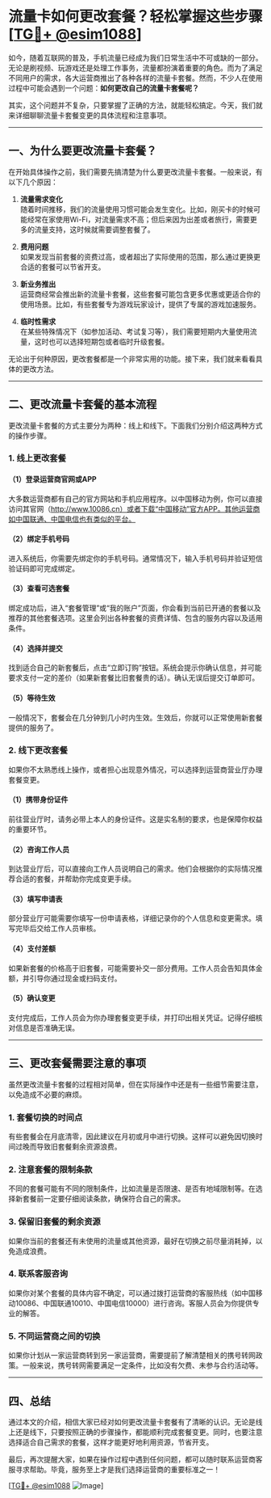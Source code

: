 # 流量卡如何更改套餐？轻松掌握这些步骤[[TG💪+ @esim1088](https://t.me/s/esim1088)]

如今，随着互联网的普及，手机流量已经成为我们日常生活中不可或缺的一部分。无论是刷视频、玩游戏还是处理工作事务，流量都扮演着重要的角色。而为了满足不同用户的需求，各大运营商推出了各种各样的流量卡套餐。然而，不少人在使用过程中可能会遇到一个问题：**如何更改自己的流量卡套餐呢？**

其实，这个问题并不复杂，只要掌握了正确的方法，就能轻松搞定。今天，我们就来详细聊聊流量卡套餐变更的具体流程和注意事项。

---

## 一、为什么要更改流量卡套餐？

在开始具体操作之前，我们需要先搞清楚为什么要更改流量卡套餐。一般来说，有以下几个原因：

1. **流量需求变化**  
   随着时间推移，我们的流量使用习惯可能会发生变化。比如，刚买卡的时候可能经常在家使用Wi-Fi，对流量需求不高；但后来因为出差或者旅行，需要更多的流量支持，这时候就需要调整套餐了。

2. **费用问题**  
   如果发现当前套餐的资费过高，或者超出了实际使用的范围，那么通过更换更合适的套餐可以节省开支。

3. **新业务推出**  
   运营商经常会推出新的流量卡套餐，这些套餐可能包含更多优惠或更适合你的使用场景。比如，有些套餐专为游戏玩家设计，提供了专属的游戏加速服务。

4. **临时性需求**  
   在某些特殊情况下（如参加活动、考试复习等），我们需要短期内大量使用流量，这时也可以选择短期包或者临时升级套餐。

无论出于何种原因，更改套餐都是一个非常实用的功能。接下来，我们就来看看具体的更改方法。

---

## 二、更改流量卡套餐的基本流程

更改流量卡套餐的方式主要分为两种：线上和线下。下面我们分别介绍这两种方式的操作步骤。

### 1. 线上更改套餐

#### （1）登录运营商官网或APP
大多数运营商都有自己的官方网站和手机应用程序。以中国移动为例，你可以直接访问其官网（http://www.10086.cn）或者下载“中国移动”官方APP。其他运营商如中国联通、中国电信也有类似的平台。

#### （2）绑定手机号码
进入系统后，你需要先绑定你的手机号码。通常情况下，输入手机号码并验证短信验证码即可完成绑定。

#### （3）查看可选套餐
绑定成功后，进入“套餐管理”或“我的账户”页面，你会看到当前已开通的套餐以及推荐的其他套餐选项。这里会列出各种套餐的资费详情、包含的服务内容以及适用条件。

#### （4）选择并提交
找到适合自己的新套餐后，点击“立即订购”按钮。系统会提示你确认信息，并可能要求支付一定的差价（如果新套餐比旧套餐贵的话）。确认无误后提交订单即可。

#### （5）等待生效
一般情况下，套餐会在几分钟到几小时内生效。生效后，你就可以正常使用新套餐提供的服务了。

### 2. 线下更改套餐

如果你不太熟悉线上操作，或者担心出现意外情况，可以选择到运营商营业厅办理套餐变更。

#### （1）携带身份证件
前往营业厅时，请务必带上本人的身份证件。这是实名制的要求，也是保障你权益的重要环节。

#### （2）咨询工作人员
到达营业厅后，可以直接向工作人员说明自己的需求。他们会根据你的实际情况推荐合适的套餐，并帮助你完成变更手续。

#### （3）填写申请表
部分营业厅可能需要你填写一份申请表格，详细记录你的个人信息和变更需求。填写完毕后交给工作人员审核。

#### （4）支付差额
如果新套餐的价格高于旧套餐，可能需要补交一部分费用。工作人员会告知具体金额，并引导你通过现金或扫码支付。

#### （5）确认变更
支付完成后，工作人员会为你办理套餐变更手续，并打印出相关凭证。记得仔细核对信息是否准确无误。

---

## 三、更改套餐需要注意的事项

虽然更改流量卡套餐的过程相对简单，但在实际操作中还是有一些细节需要注意，以免造成不必要的麻烦。

### 1. 套餐切换的时间点
有些套餐会在月底清零，因此建议在月初或月中进行切换。这样可以避免因切换时间过晚而导致旧套餐剩余资源浪费。

### 2. 注意套餐的限制条款
不同的套餐可能有不同的限制条件，比如流量是否限速、是否有地域限制等。在选择新套餐前一定要仔细阅读条款，确保符合自己的需求。

### 3. 保留旧套餐的剩余资源
如果你当前的套餐还有未使用的流量或其他资源，最好在切换之前尽量消耗掉，以免造成浪费。

### 4. 联系客服咨询
如果你对某个套餐的具体内容不确定，可以通过拨打运营商的客服热线（如中国移动10086、中国联通10010、中国电信10000）进行咨询。客服人员会为你提供专业的解答。

### 5. 不同运营商之间的切换
如果你计划从一家运营商转到另一家运营商，需要提前了解清楚相关的携号转网政策。一般来说，携号转网需要满足一定条件，比如没有欠费、未参与合约活动等。

---

## 四、总结

通过本文的介绍，相信大家已经对如何更改流量卡套餐有了清晰的认识。无论是线上还是线下，只要按照正确的步骤操作，都能顺利完成套餐变更。同时，也要注意选择适合自己需求的套餐，这样才能更好地利用资源，节省开支。

最后，再次提醒大家，如果在操作过程中遇到任何问题，都可以随时联系运营商客服寻求帮助。毕竟，服务至上才是我们选择运营商的重要标准之一！

[[TG💪+ @esim1088](https://t.me/s/esim1088) ![Image](https://i.postimg.cc/4NQfJmqS/Snipaste-2025-05-13-00-14-12.png)]